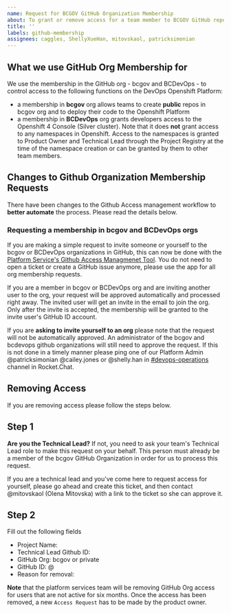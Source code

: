 ```yaml
---
name: Request for BCGOV GitHub Organization Membership
about: To grant or remove access for a team member to BCGOV GitHub repositories.
title: ''
labels: github-membership
assignees: caggles, ShellyXueHan, mitovskaol, patricksimonian
---
```

## What we use GitHub Org Membership for

We use the membership in the GitHub org - bcgov and BCDevOps - to control access to the following functions on the DevOps Openshift Platform: 
- a membership in **bcgov** org allows teams to create **public** repos in bcgov org and to deploy their code to the Openshift Platform
- a membership in **BCDevOps** org grants developers access to the Openshift 4 Console (Silver cluster). Note that it does **not** grant access to any namespaces in Openshift. Access to the namespaces is granted to Product Owner and Technical Lead through the Project Registry at the time of the namespace creation or can be granted by them to other team members.
## Changes to Github Organization Membership Requests

There have been changes to the Github Access management workflow to __better automate__ the process. Please read the details below.
### Requesting a membership in bcgov and BCDevOps orgs

If you are making a simple request to invite someone or yourself to the bcgov or BCDevOps organizations in GitHub, this can now be done with the
[Platform Service's Github Access Managmenet Tool](https://just-ask-web-bdec76-prod.apps.silver.devops.gov.bc.ca/). You do not need to open a ticket or create a GitHub issue anymore, please use the app for all org membership requests. 

If you are a member in bcgov or BCDevOps org and are inviting another user to the org, your request will be approved automatically and processed right away.  The invited user will get an invite in the email to join the org. Only after the invite is accepted, the membership will be granted to the invite user's GitHub ID account.

If you are __asking to invite yourself to an org__ please note that the request will not be automatically approved. An administrator of the bcgov and bcdevops github organizations will still need to approve the request. If this is not done in a timely manner please ping one of our Platform Admin @patricksimonian @cailey.jones or @shelly.han in [#devops-operations](https://chat.developer.gov.bc.ca/channel/devops-operations) channel in Rocket.Chat.

## Removing Access

If you are removing access please follow the steps below.

## Step 1

**Are you the Technical Lead?**
If not, you need to ask your team's Technical Lead role to make this request on your behalf. 
This person must already be a member of the bcgov GitHub Organization in order for us to process this request.

If you are a technical lead and you've come here to request access for yourself, please go ahead and create this ticket, and then 
contact @mitovskaol (Olena Mitovska) with a link to the ticket so she can approve it.

## Step 2
Fill out the following fields

* Project Name:
* Technical Lead Github ID:
* GitHub Org: bcgov or private
* GitHub ID: @
* Reason for removal:


**Note** that the platform services team will be removing GitHub Org access for users that are not active for six months. Once the access has been removed, a new `Access Request` has to be made by the product owner.
